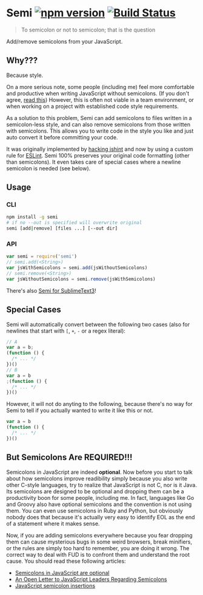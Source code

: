# Semi [![npm version](https://badge.fury.io/js/semi.svg)](http://badge.fury.io/js/semi) [![Build Status](https://travis-ci.org/yyx990803/semi.svg?branch=master)](https://travis-ci.org/yyx990803/semi)

> To semicolon or not to semicolon; that is the question

Add/remove semicolons from your JavaScript.

## Why???

Because style.

On a more serious note, some people (including me) feel more comfortable and productive when writing JavaScript without semicolons. (If you don't agree, [read this](#but-semicolons-are-required)) However, this is often not viable in a team environment, or when working on a project with established code style requirements.

As a solution to this problem, Semi can add semicolons to files written in a semicolon-less style, and can also remove semicolons from those written with semicolons. This allows you to write code in the style you like and just auto convert it before committing your code.

It was originally implemented by [hacking jshint](https://github.com/yyx990803/jshint/commit/e7bb51d7f5e72db2ce98cd76d8657937dac498e5) and now by using a custom rule for [ESLint](http://eslint.org/). Semi 100% preserves your original code formatting (other than semicolons). It even takes care of special cases where a newline semicolon is needed (see below).

## Usage

### CLI

``` bash
npm install -g semi
# if no --out is specified will overwrite original
semi [add|remove] [files ...] [--out dir]
```

### API

``` js
var semi = require('semi')
// semi.add(<String>)
var jsWithSemicolons = semi.add(jsWithoutSemicolons)
// semi.remove(<String>)
var jsWithoutSemicolons = semi.remove(jsWithSemicolons)
```

There's also [Semi for SublimeText3](https://github.com/yyx990803/semi-sublime)!

## Special Cases

Semi will automatically convert between the following two cases (also for newlines that start with `[`, `+`, `-` or a regex literal):

``` js
// A
var a = b;
(function () {
  /* ... */
})()
// B
var a = b
;(function () {
  /* ... */
})()
```

However, it will not do anyting to the following, because there's no way for Semi to tell if you actually wanted to write it like this or not.

``` js
var a = b
(function () {
  /* ... */
})()
```

## But Semicolons Are REQUIRED!!!

Semicolons in JavaScript are indeed **optional**. Now before you start to talk about how semicolons improve readibility simply because you also write other C-style languages, try to realize that JavaScript is not C, nor is it Java. Its semicolons are designed to be optional and dropping them can be a productivity boon for some people, including me. In fact, languages like Go and Groovy also have optional semicolons and the convention is not using them. You can even use semicolons in Ruby and Python, but obviously nobody does that because it's actually very easy to identify EOL as the end of a statement where it makes sense.

Now, if you are adding semicolons everywhere because you fear dropping them can cause mysterious bugs in some weird browsers, break minifiers, or the rules are simply too hard to remember, you are doing it wrong. The correct way to deal with FUD is to confront them and understand the root cause. You should read these following articles:

- [Semicolons in JavaScript are optional](http://mislav.uniqpath.com/2010/05/semicolons/)
- [An Open Letter to JavaScript Leaders Regarding Semicolons](http://blog.izs.me/post/2353458699/an-open-letter-to-javascript-leaders-regarding)
- [JavaScript semicolon insertions](http://inimino.org/~inimino/blog/javascript_semicolons)